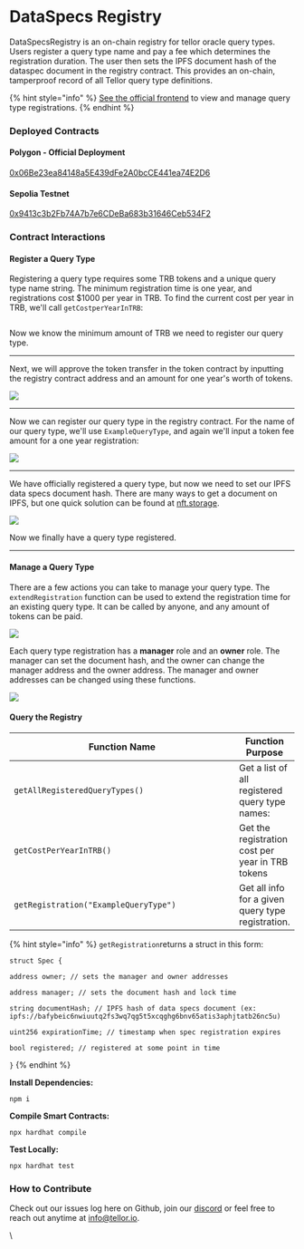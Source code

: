 # DataSpecs Registry

DataSpecsRegistry is an on-chain registry for tellor oracle query types. Users register a query type name and pay a fee which determines the registration duration. The user then sets the IPFS document hash of the dataspec document in the registry contract. This provides an on-chain, tamperproof record of all Tellor query type definitions.

{% hint style="info" %}
&#x20;[See the official frontend](https://tellorregistry.eth.limo/) to view and manage query type registrations.
{% endhint %}

### Deployed Contracts

#### Polygon - Official Deployment

[0x06Be23ea84148a5E439dFe2A0bcCE441ea74E2D6](https://polygonscan.com/address/0x06Be23ea84148a5E439dFe2A0bcCE441ea74E2D6)

#### Sepolia Testnet

[0x9413c3b2Fb74A7b7e6CDeBa683b31646Ceb534F2](https://sepolia.etherscan.io/address/0x9413c3b2Fb74A7b7e6CDeBa683b31646Ceb534F2)

### Contract Interactions

#### Register a Query Type

Registering a query type requires some TRB tokens and a unique query type name string. The minimum registration time is one year, and registrations cost $1000 per year in TRB. To find the current cost per year in TRB, we'll call `getCostperYearInTRB`:

<img src="../.gitbook/assets/Screenshot 2023-08-30 at 8.09.59 AM.png" alt="" data-size="original">

Now we know the minimum amount of TRB we need to register our query type.

***

Next, we will approve the token transfer in the token contract by inputting the registry contract address and an amount for one year's worth of tokens.

![](<../.gitbook/assets/Screenshot 2023-08-30 at 8.15.52 AM.png>)

***

Now we can register our query type in the registry contract. For the name of our query type, we'll use `ExampleQueryType`, and again we'll input a token fee amount for a one year registration:

&#x20;![](<../.gitbook/assets/Screenshot 2023-08-30 at 8.19.36 AM.png>)

***

We have officially registered a query type, but now we need to set our IPFS data specs document hash. There are many ways to get a document on IPFS, but one quick solution can be found at [nft.storage](https://nft.storage/docs/how-to/nftup/).

![](<../.gitbook/assets/Screenshot 2023-08-30 at 8.21.09 AM.png>)

Now we finally have a query type registered.

***

#### Manage a Query Type

There are a few actions you can take to manage your query type. The `extendRegistration` function can be used to extend the registration time for an existing query type. It can be called by anyone, and any amount of tokens can be paid.

![](<../.gitbook/assets/Screenshot 2023-08-30 at 8.23.05 AM.png>)

Each query type registration has a **manager** role and an **owner** role. The manager can set the document hash, and the owner can change the manager address and the owner address. The manager and owner addresses can be changed using these functions.

![](<../.gitbook/assets/Screenshot 2023-08-30 at 8.28.56 AM.png>)

#### &#x20;Query the Registry

<table><thead><tr><th width="393">Function Name</th><th>Function Purpose</th></tr></thead><tbody><tr><td><code>getAllRegisteredQueryTypes()</code></td><td>Get a list of all registered query type names:</td></tr><tr><td><code>getCostPerYearInTRB()</code></td><td>Get the registration cost per year in TRB tokens</td></tr><tr><td><code>getRegistration("ExampleQueryType")</code></td><td>Get all info for a given query type registration. </td></tr></tbody></table>

{% hint style="info" %}
`getRegistration`returns a struct in this form:

`struct Spec {`

&#x20;   `address owner; // sets the manager and owner addresses`

&#x20;   `address manager; // sets the document hash and lock time`

&#x20;   `string documentHash; // IPFS hash of data specs document (ex: ipfs://bafybeic6nwiuutq2fs3wq7qg5t5xcqghg6bnv65atis3aphjtatb26nc5u)`

&#x20;   `uint256 expirationTime; // timestamp when spec registration expires`

&#x20;   `bool registered; // registered at some point in time`

`}`
{% endhint %}

**Install Dependencies:**

`npm i`

**Compile Smart Contracts:**

`npx hardhat compile`

**Test Locally:**

`npx hardhat test`

### How to Contribute

Check out our issues log here on Github, join our [discord](https://discord.gg/B9B6ENxp) or feel free to reach out anytime at info@tellor.io.

\
